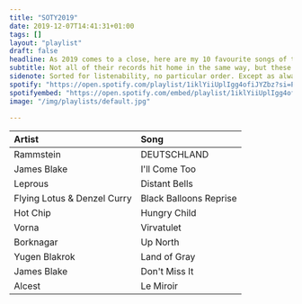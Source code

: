 ```yaml
---
title: "SOTY2019"
date: 2019-12-07T14:41:31+01:00
tags: []
layout: "playlist"
draft: false
headline: As 2019 comes to a close, here are my 10 favourite songs of the year
subtitle: Not all of their records hit home in the same way, but these songs, individually, made a big mark
sidenote: Sorted for listenability, no particular order. Except as always, 1 which, in my humble opinion, led the pack this year.
spotify: "https://open.spotify.com/playlist/1iklYiiUplIgg4ofiJYZbz?si=PXyis4jRSfOV-_-Q-QnhpQ"
spotifyembed: "https://open.spotify.com/embed/playlist/1iklYiiUplIgg4ofiJYZbz"
image: "/img/playlists/default.jpg"

---
```

|Artist| Song|
|:----------|:----------|
| Rammstein | DEUTSCHLAND|
| James Blake | I'll Come Too|
| Leprous | Distant Bells|
| Flying Lotus & Denzel Curry | Black Balloons Reprise|
| Hot Chip | Hungry Child|
| Vorna | Virvatulet|
| Borknagar | Up North|
| Yugen Blakrok | Land of Gray|
| James Blake | Don't Miss It|
| Alcest | Le Miroir|